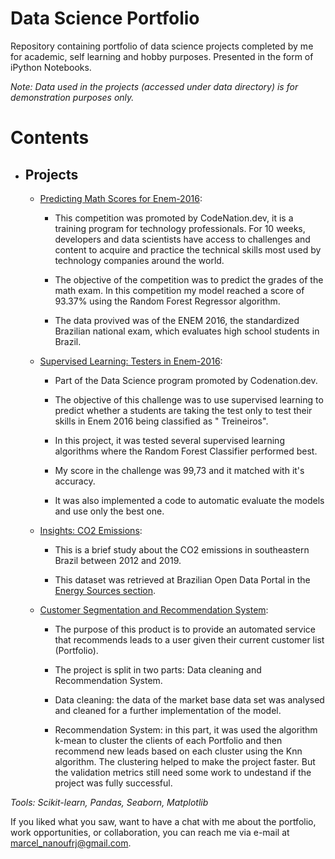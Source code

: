 # Data Science Portfolio

Repository containing portfolio of data science projects completed by me for academic, self learning and hobby purposes. Presented in the form of iPython Notebooks.

*Note: Data used in the projects (accessed under data directory) is for demonstration purposes only.*

# Contents

* ## Projects
    * [Predicting Math Scores for Enem-2016](https://github.com/MarcelRocha/portfolio_data_science/tree/master/enem_regression): 
      
      * This competition was promoted by CodeNation.dev, it is a training program for technology professionals. For 10 weeks, developers and data scientists have access to challenges and content to acquire and practice the technical skills most used by technology companies around the world.

      * The objective of the competition was to predict the grades of the math exam. In this competition my model reached a score of 93.37% using the Random Forest Regressor algorithm.

      * The data provived was of the ENEM 2016, the standardized Brazilian national exam, which evaluates high school students in Brazil.
    
    * [Supervised Learning: Testers in Enem-2016](https://github.com/MarcelRocha/portfolio_data_science/tree/master/enem_classification): 
      
      * Part of the Data Science program promoted by Codenation.dev.
      
      * The objective of this challenge was to use supervised learning to predict whether a students are taking the test only to test their skills in Enem 2016 being classified as " Treineiros".
      
      * In this project, it was tested several supervised learning algorithms where the Random Forest Classifier performed best.
      
      * My score in the challenge was 99,73 and it matched with it's accuracy.
      
      * It was also implemented a code to automatic evaluate the models and use only the best one. 
 
    * [Insights: CO2 Emissions](https://github.com/MarcelRocha/portfolio_data_science/tree/master/Insight_co2_emissions):
      
      * This is a brief study about the CO2 emissions in southeastern Brazil between 2012 and 2019.
      
      * This dataset was retrieved at Brazilian Open Data Portal in the [Energy Sources section](http://dados.gov.br/dataset/fontes-energeticas).
     
    * [Customer Segmentation and Recommendation System](https://github.com/MarcelRocha/portfolio_data_science/tree/master/recommendation%20system): 
     
      * The purpose of this product is to provide an automated service that recommends leads to a user given their current customer list (Portfolio).
      
      * The project is split in two parts: Data cleaning and Recommendation System.
      
      * Data cleaning: the data of the market base data set was analysed and cleaned for a further implementation of the model.
      
      * Recommendation System: in this part, it was used the algorithm k-mean to cluster the clients of each Portfolio and then recommend new leads based on each cluster using the Knn algorithm. The clustering helped to make the project faster. But the validation metrics still need some work to undestand if the project was fully successful.
    
*Tools: Scikit-learn, Pandas, Seaborn, Matplotlib*

If you liked what you saw, want to have a chat with me about the portfolio, work opportunities, or collaboration, you can reach me via e-mail at marcel_nanoufrj@gmail.com.
